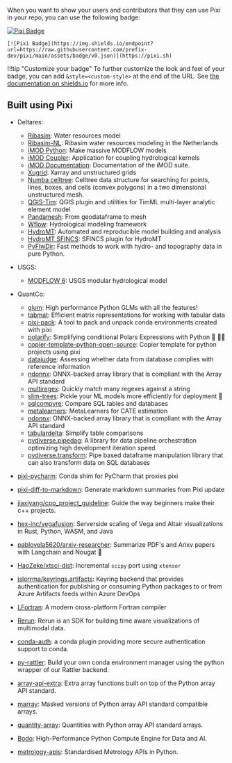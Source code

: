 When you want to show your users and contributors that they can use Pixi in your repo, you can use the following badge:

[![Pixi Badge](https://img.shields.io/endpoint?url=https://raw.githubusercontent.com/prefix-dev/pixi/main/assets/badge/v0.json)](https://pixi.sh)

```
[![Pixi Badge](https://img.shields.io/endpoint?url=https://raw.githubusercontent.com/prefix-dev/pixi/main/assets/badge/v0.json)](https://pixi.sh)
```

!!!tip "Customize your badge"
    To further customize the look and feel of your badge,
    you can add `&style=<custom-style>` at the end of the URL.
    See [the documentation on shields.io](https://shields.io/badges/endpoint-badge) for more info.

## Built using Pixi

- Deltares:
  - [Ribasim](https://github.com/Deltares/Ribasim): Water resources model
  - [Ribasim-NL](https://github.com/Deltares/Ribasim-NL): Ribasim water resources modeling in the Netherlands
  - [iMOD Python](https://github.com/Deltares/imod-python): Make massive MODFLOW models
  - [iMOD Coupler](https://github.com/Deltares/imod_coupler): Application for coupling hydrological kernels
  - [iMOD Documentation](https://github.com/Deltares/iMOD-Documentation): Documentation of the iMOD suite.
  - [Xugrid](https://github.com/Deltares/xugrid): Xarray and unstructured grids
  - [Numba celltree](https://github.com/Deltares/numba_celltree): Celltree data structure for searching for points, lines, boxes, and cells (convex polygons) in a two dimensional unstructured mesh.
  - [QGIS-Tim](https://github.com/Deltares/QGIS-Tim): QGIS plugin and utilities for TimML multi-layer analytic element model
  - [Pandamesh](https://github.com/Deltares/pandamesh): From geodataframe to mesh
  - [Wflow](https://github.com/Deltares/Wflow.jl): Hydrological modeling framework
  - [HydroMT](https://github.com/Deltares/hydromt): Automated and reproducible model building and analysis
  - [HydroMT SFINCS](https://github.com/Deltares/hydromt_sfincs): SFINCS plugin for HydroMT
  - [PyFlwDir](https://github.com/Deltares/pyflwdir): Fast methods to work with hydro- and topography data in pure Python.
- USGS:
  - [MODFLOW 6](https://github.com/MODFLOW-USGS/modflow6): USGS modular hydrological model
- QuantCo:
  - [glum](https://github.com/quantco/glum): High performance Python GLMs with all the features!
  - [tabmat](https://github.com/quantco/tabmat): Efficient matrix representations for working with tabular data
  - [pixi-pack](https://github.com/quantco/pixi-pack): A tool to pack and unpack conda environments created with pixi
  - [polarify](https://github.com/quantco/polarify): Simplifying conditional Polars Expressions with Python 🐍 🐻‍❄️
  - [copier-template-python-open-source](https://github.com/quantco/copier-template-python-open-source): Copier template for python projects using pixi
  - [datajudge](https://github.com/quantco/datajudge): Assessing whether data from database complies with reference information
  - [ndonnx](https://github.com/quantco/ndonnx): ONNX-backed array library that is compliant with the Array API standard
  - [multiregex](https://github.com/quantco/multiregex): Quickly match many regexes against a string
  - [slim-trees](https://github.com/quantco/slim-trees): Pickle your ML models more efficiently for deployment 🚀
  - [sqlcompyre](https://github.com/quantco/sqlcompyre): Compare SQL tables and databases
  - [metalearners](https://github.com/quantco/metalearners): MetaLearners for CATE estimation
  - [ndonnx](https://github.com/quantco/ndonnx): ONNX-backed array library that is compliant with the Array API standard
  - [tabulardelta](https://github.com/quantco/tabulardelta): Simplify table comparisons
  - [pydiverse.pipedag](https://github.com/pydiverse/pydiverse.pipedag): A library for data pipeline orchestration optimizing high development iteration speed
  - [pydiverse.transform](https://github.com/pydiverse/pydiverse.transform): Pipe based dataframe manipulation library that can also transform data on SQL databases

- [pixi-pycharm](https://github.com/pavelzw/pixi-pycharm): Conda shim for PyCharm that proxies pixi
- [pixi-diff-to-markdown](https://github.com/pavelzw/pixi-diff-to-markdown): Generate markdown summaries from Pixi update
- [jiaxiyang/cpp_project_guideline](https://github.com/jiaxiyang/cpp_project_guideline): Guide the way beginners make their c++ projects.
- [hex-inc/vegafusion](https://github.com/hex-inc/vegafusion): Serverside scaling of Vega and Altair visualizations in Rust, Python, WASM, and Java
- [pablovela5620/arxiv-researcher](https://github.com/pablovela5620/arxiv-researcher): Summarize PDF's and Arixv papers with Langchain and Nougat 🦉
- [HaoZeke/xtsci-dist](https://github.com/HaoZeke/xtsci-dist): Incremental `scipy` port using `xtensor`
- [jslorrma/keyrings.artifacts](https://github.com/jslorrma/keyrings.artifacts): Keyring backend that provides authentication for publishing or consuming Python packages to or from Azure Artifacts feeds within Azure DevOps
- [LFortran](https://github.com/lfortran/lfortran): A modern cross-platform Fortran compiler
- [Rerun](https://www.rerun.io/): Rerun is an SDK for building time aware visualizations of multimodal data.
- [conda-auth](https://github.com/conda-incubator/conda-auth): a conda plugin providing more secure authentication support to conda.
- [py-rattler](https://github.com/conda/rattler/tree/main/py-rattler): Build your own conda environment manager using the python wrapper of our Rattler backend.
- [array-api-extra](https://github.com/data-apis/array-api-extra): Extra array functions built on top of the Python array API standard.
- [marray](https://github.com/mdhaber/marray):
Masked versions of Python array API standard compatible arrays.
- [quantity-array](https://github.com/quantity-dev/quantity-array): Quantities with Python array API standard arrays.
- [Bodo](https://github.com/bodo-ai/bodo):  High-Performance Python Compute Engine for Data and AI.
- [metrology-apis](https://github.com/quantity-dev/metrology-apis): Standardised Metrology APIs in Python.
